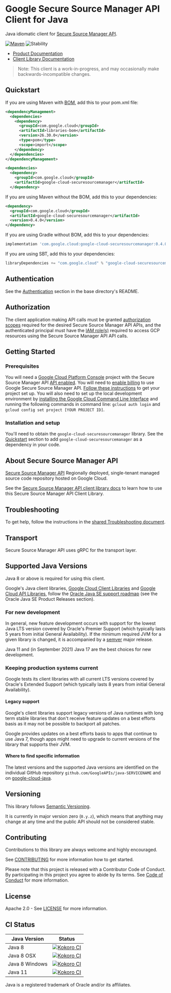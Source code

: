 # Google Secure Source Manager API Client for Java

Java idiomatic client for [Secure Source Manager API][product-docs].

[![Maven][maven-version-image]][maven-version-link]
![Stability][stability-image]

- [Product Documentation][product-docs]
- [Client Library Documentation][javadocs]

> Note: This client is a work-in-progress, and may occasionally
> make backwards-incompatible changes.


## Quickstart


If you are using Maven with [BOM][libraries-bom], add this to your pom.xml file:

```xml
<dependencyManagement>
  <dependencies>
    <dependency>
      <groupId>com.google.cloud</groupId>
      <artifactId>libraries-bom</artifactId>
      <version>26.30.0</version>
      <type>pom</type>
      <scope>import</scope>
    </dependency>
  </dependencies>
</dependencyManagement>

<dependencies>
  <dependency>
    <groupId>com.google.cloud</groupId>
    <artifactId>google-cloud-securesourcemanager</artifactId>
  </dependency>
```

If you are using Maven without the BOM, add this to your dependencies:

<!-- {x-version-update-start:google-cloud-securesourcemanager:released} -->

```xml
<dependency>
  <groupId>com.google.cloud</groupId>
  <artifactId>google-cloud-securesourcemanager</artifactId>
  <version>0.4.0</version>
</dependency>
```

If you are using Gradle without BOM, add this to your dependencies:

```Groovy
implementation 'com.google.cloud:google-cloud-securesourcemanager:0.4.0'
```

If you are using SBT, add this to your dependencies:

```Scala
libraryDependencies += "com.google.cloud" % "google-cloud-securesourcemanager" % "0.4.0"
```
<!-- {x-version-update-end} -->

## Authentication

See the [Authentication][authentication] section in the base directory's README.

## Authorization

The client application making API calls must be granted [authorization scopes][auth-scopes] required for the desired Secure Source Manager API APIs, and the authenticated principal must have the [IAM role(s)][predefined-iam-roles] required to access GCP resources using the Secure Source Manager API API calls.

## Getting Started

### Prerequisites

You will need a [Google Cloud Platform Console][developer-console] project with the Secure Source Manager API [API enabled][enable-api].
You will need to [enable billing][enable-billing] to use Google Secure Source Manager API.
[Follow these instructions][create-project] to get your project set up. You will also need to set up the local development environment by
[installing the Google Cloud Command Line Interface][cloud-cli] and running the following commands in command line:
`gcloud auth login` and `gcloud config set project [YOUR PROJECT ID]`.

### Installation and setup

You'll need to obtain the `google-cloud-securesourcemanager` library.  See the [Quickstart](#quickstart) section
to add `google-cloud-securesourcemanager` as a dependency in your code.

## About Secure Source Manager API


[Secure Source Manager API][product-docs] Regionally deployed, single-tenant managed source code repository hosted on
    Google Cloud.

See the [Secure Source Manager API client library docs][javadocs] to learn how to
use this Secure Source Manager API Client Library.






## Troubleshooting

To get help, follow the instructions in the [shared Troubleshooting document][troubleshooting].

## Transport

Secure Source Manager API uses gRPC for the transport layer.

## Supported Java Versions

Java 8 or above is required for using this client.

Google's Java client libraries,
[Google Cloud Client Libraries][cloudlibs]
and
[Google Cloud API Libraries][apilibs],
follow the
[Oracle Java SE support roadmap][oracle]
(see the Oracle Java SE Product Releases section).

### For new development

In general, new feature development occurs with support for the lowest Java
LTS version covered by  Oracle's Premier Support (which typically lasts 5 years
from initial General Availability). If the minimum required JVM for a given
library is changed, it is accompanied by a [semver][semver] major release.

Java 11 and (in September 2021) Java 17 are the best choices for new
development.

### Keeping production systems current

Google tests its client libraries with all current LTS versions covered by
Oracle's Extended Support (which typically lasts 8 years from initial
General Availability).

#### Legacy support

Google's client libraries support legacy versions of Java runtimes with long
term stable libraries that don't receive feature updates on a best efforts basis
as it may not be possible to backport all patches.

Google provides updates on a best efforts basis to apps that continue to use
Java 7, though apps might need to upgrade to current versions of the library
that supports their JVM.

#### Where to find specific information

The latest versions and the supported Java versions are identified on
the individual GitHub repository `github.com/GoogleAPIs/java-SERVICENAME`
and on [google-cloud-java][g-c-j].

## Versioning


This library follows [Semantic Versioning](http://semver.org/).


It is currently in major version zero (``0.y.z``), which means that anything may change at any time
and the public API should not be considered stable.


## Contributing


Contributions to this library are always welcome and highly encouraged.

See [CONTRIBUTING][contributing] for more information how to get started.

Please note that this project is released with a Contributor Code of Conduct. By participating in
this project you agree to abide by its terms. See [Code of Conduct][code-of-conduct] for more
information.


## License

Apache 2.0 - See [LICENSE][license] for more information.

## CI Status

Java Version | Status
------------ | ------
Java 8 | [![Kokoro CI][kokoro-badge-image-2]][kokoro-badge-link-2]
Java 8 OSX | [![Kokoro CI][kokoro-badge-image-3]][kokoro-badge-link-3]
Java 8 Windows | [![Kokoro CI][kokoro-badge-image-4]][kokoro-badge-link-4]
Java 11 | [![Kokoro CI][kokoro-badge-image-5]][kokoro-badge-link-5]

Java is a registered trademark of Oracle and/or its affiliates.

[product-docs]: https://cloud.google.com/secure-source-manager/docs/overview
[javadocs]: https://cloud.google.com/java/docs/reference/google-cloud-securesourcemanager/latest/overview
[kokoro-badge-image-1]: http://storage.googleapis.com/cloud-devrel-public/java/badges/java-securesourcemanager/java7.svg
[kokoro-badge-link-1]: http://storage.googleapis.com/cloud-devrel-public/java/badges/java-securesourcemanager/java7.html
[kokoro-badge-image-2]: http://storage.googleapis.com/cloud-devrel-public/java/badges/java-securesourcemanager/java8.svg
[kokoro-badge-link-2]: http://storage.googleapis.com/cloud-devrel-public/java/badges/java-securesourcemanager/java8.html
[kokoro-badge-image-3]: http://storage.googleapis.com/cloud-devrel-public/java/badges/java-securesourcemanager/java8-osx.svg
[kokoro-badge-link-3]: http://storage.googleapis.com/cloud-devrel-public/java/badges/java-securesourcemanager/java8-osx.html
[kokoro-badge-image-4]: http://storage.googleapis.com/cloud-devrel-public/java/badges/java-securesourcemanager/java8-win.svg
[kokoro-badge-link-4]: http://storage.googleapis.com/cloud-devrel-public/java/badges/java-securesourcemanager/java8-win.html
[kokoro-badge-image-5]: http://storage.googleapis.com/cloud-devrel-public/java/badges/java-securesourcemanager/java11.svg
[kokoro-badge-link-5]: http://storage.googleapis.com/cloud-devrel-public/java/badges/java-securesourcemanager/java11.html
[stability-image]: https://img.shields.io/badge/stability-preview-yellow
[maven-version-image]: https://img.shields.io/maven-central/v/com.google.cloud/google-cloud-securesourcemanager.svg
[maven-version-link]: https://central.sonatype.com/artifact/com.google.cloud/google-cloud-securesourcemanager/0.3.0
[authentication]: https://github.com/googleapis/google-cloud-java#authentication
[auth-scopes]: https://developers.google.com/identity/protocols/oauth2/scopes
[predefined-iam-roles]: https://cloud.google.com/iam/docs/understanding-roles#predefined_roles
[iam-policy]: https://cloud.google.com/iam/docs/overview#cloud-iam-policy
[developer-console]: https://console.developers.google.com/
[create-project]: https://cloud.google.com/resource-manager/docs/creating-managing-projects
[cloud-cli]: https://cloud.google.com/cli
[troubleshooting]: https://github.com/googleapis/google-cloud-java/blob/main/TROUBLESHOOTING.md
[contributing]: https://github.com/googleapis/java-securesourcemanager/blob/main/CONTRIBUTING.md
[code-of-conduct]: https://github.com/googleapis/java-securesourcemanager/blob/main/CODE_OF_CONDUCT.md#contributor-code-of-conduct
[license]: https://github.com/googleapis/java-securesourcemanager/blob/main/LICENSE
[enable-billing]: https://cloud.google.com/apis/docs/getting-started#enabling_billing
[enable-api]: https://console.cloud.google.com/flows/enableapi?apiid=securesourcemanager.googleapis.com
[libraries-bom]: https://github.com/GoogleCloudPlatform/cloud-opensource-java/wiki/The-Google-Cloud-Platform-Libraries-BOM
[shell_img]: https://gstatic.com/cloudssh/images/open-btn.png

[semver]: https://semver.org/
[cloudlibs]: https://cloud.google.com/apis/docs/client-libraries-explained
[apilibs]: https://cloud.google.com/apis/docs/client-libraries-explained#google_api_client_libraries
[oracle]: https://www.oracle.com/java/technologies/java-se-support-roadmap.html
[g-c-j]: http://github.com/googleapis/google-cloud-java

